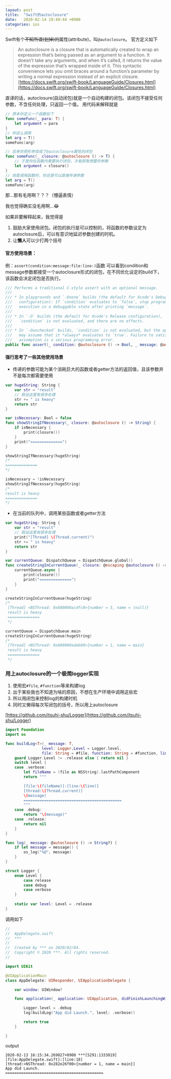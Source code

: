 ```yaml
---
layout: post
title:  "Swift的autoclosure"
date:   2020-02-14 19:49:44 +0900
categories: ios
---
```


Swift有个~~不知所谓(划掉)的~~属性(attribute)，叫`@autoclosure`。
官方定义如下

> An autoclosure is a closure that is automatically created to wrap an expression that’s being passed as an argument to a function. It doesn’t take any arguments, and when it’s called, it returns the value of the expression that’s wrapped inside of it. This syntactic convenience lets you omit braces around a function’s parameter by writing a normal expression instead of an explicit closure.
[https://docs.swift.org/swift-book/LanguageGuide/Closures.html](https://docs.swift.org/swift-book/LanguageGuide/Closures.html)

直译的话，autoclosure(自动闭包)就是一个自动构建的闭包。该闭包不接受任何参数，不含任何处理，只返回一个值。
用代码来解释就是

```swift
// 原本你定义一个函数如下
func someFunc(_ para: T) {
    let argument = para
}
// 你这么调用
let arg = T()
someFunc(arg)
```

```swift
// 后来你把形参改成了@autoclosure属性的闭包
func someFunc(_ closure: @autoclosure () -> T) {
    // 于是你在函数内需要执行闭包，才能获取想要的参数
    let argument = closure()
}
// 但是调用函数时，你还是可以直接传递参数
let arg = T()
someFunc(arg)
```

那...那有毛用啊？？？（懵逼表情）

我也觉得确实没毛用啊...😂

如果非要解释起来，我觉得是
1. 鼓励大家使用闭包。闭包的执行是可以控制的，将函数的参数设定为autoclosure后，可以有意识地延迟参数创建的时机。
2. 让**懒人**可以少打两个括号

#### 官方使用场景：

例：`assert(condition:message:file:line:)`函数
可以看到condition和message参数都接受一个autoclosure形式的闭包，在不同优化设定的build下，该函数会决定闭包是否执行。

```swift
/// Performs a traditional C-style assert with an optional message.
///
/// * In playgrounds and `-Onone` builds (the default for Xcode's Debug
///   configuration): If `condition` evaluates to `false`, stop program
///   execution in a debuggable state after printing `message`.
///
/// * In `-O` builds (the default for Xcode's Release configuration),
///   `condition` is not evaluated, and there are no effects.
///
/// * In `-Ounchecked` builds, `condition` is not evaluated, but the optimizer
///   may assume that it *always* evaluates to `true`. Failure to satisfy that
///   assumption is a serious programming error.
public func assert(_ condition: @autoclosure () -> Bool, _ message: @autoclosure () -> String = String(), file: StaticString = #file, line: UInt = #line)
```

#### 强行思考了一些其他使用场景

- 传递的参数可能为某个消耗巨大的函数或者getter方法的返回值，且该参数并不是每次都需要使用

```swift
var hugeString: String {
    var str = "result"
    // 假设这里有很多处理
    str += " is heavy"
    return str
}

var isNecessary: Bool = false
func showStringIfNecessary(_ closure: @autoclosure () -> String) {
    if isNecessary {
        print(closure())
    }
    print("==============")
}

showStringIfNecessary(hugeString)
/*
==============
*/

isNecessary = !isNecessary
showStringIfNecessary(hugeString)
/*
result is heavy
==============
*/
```

- 在当前的队列中，调用某些函数或者getter方法

```swift
var hugeString: String {
    var str = "result"
    // 假设这里有很多处理
    print("[Thread] \(Thread.current)")
    str += " is heavy"
    return str
}

var currentQueue: DispatchQueue = DispatchQueue.global()
func createStringInCurrentQueue(_ closure: @escaping @autoclosure () -> String) {
    currentQueue.async {
        print(closure())
        print("==============")
    }
}

createStringInCurrentQueue(hugeString)
/*
 [Thread] <NSThread: 0x600000acdfc0>{number = 3, name = (null)}
 result is heavy
 ==============
 */

currentQueue = DispatchQueue.main
createStringInCurrentQueue(hugeString)
/*
 [Thread] <NSThread: 0x600000adeb80>{number = 1, name = main}
 result is heavy
 ==============
 */
```

### 用上autoclosure的一个极简logger实现

1. 使用宏`#file`, `#function`等来构建log
2. 出于某些我也不知道为啥的原因，不想在生产环境中调用这些宏
3. 所以用闭包来控制log的构建时机
4. 同时又懒得每次写闭包的括号，所以用上autoclosure

[https://github.com/itsuhi-shu/Logger](https://github.com/itsuhi-shu/Logger)

```swift
import Foundation
import os

func buildLog<T>(_ message: T,
                level: Logger.Level = Logger.level,
                file: String = #file, function: String = #function, line: Int = #line) -> String? {
    guard Logger.Level != .release else { return nil }
    switch level {
    case .verbose:
        let fileName = (file as NSString).lastPathComponent
        return """

        [file:\(fileName)]:[line:\(line)]
        [thread:\(Thread.current)]
        \(message)
        ===========================================
        """
    case .debug:
        return "\(message)"
    case .release:
        return nil
    }
}

func log(_ message: @autoclosure () -> String?) {
    if let message = message() {
        os_log("%@", message)
    }
}

struct Logger {
    enum Level {
        case release
        case debug
        case verbose
    }
    
    static var level: Level = .release
}
```

调用如下

```swift
//
//  AppDelegate.swift
//  ***
//
//  Created by *** on 2020/02/04.
//  Copyright © 2020 ***. All rights reserved.
//

import UIKit

@UIApplicationMain
class AppDelegate: UIResponder, UIApplicationDelegate {

    var window: UIWindow?

    func application(_ application: UIApplication, didFinishLaunchingWithOptions launchOptions: [UIApplication.LaunchOptionsKey: Any]?) -> Bool {

        Logger.level = .debug
        log(buildLog("App did Launch.", level: .verbose))

        return true
    }

}
```

output

```
2020-02-13 16:15:34.269027+0900 ***[5291:1333819] 
[file:AppDelegate.swift]:[line:18]
[thread:<NSThread: 0x282e26f00>{number = 1, name = main}]
App did Launch.
===========================================
```